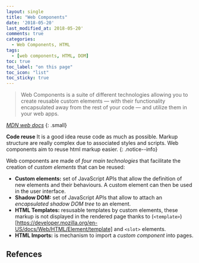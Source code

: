 ```yaml
---
layout: single
title: "Web Components"
date: '2018-05-20'
last_modified_at: 2018-05-20'
comments: true
categories:
  - Web Components, HTML
tags:
  - [web components, HTML, DOM]
toc: true
toc_label: "on this page"
toc_icon: "list"
toc_sticky: true
---
```

> Web Components is a suite of different technologies allowing you to create reusable custom elements — with their functionality encapsulated away from the rest of your code — and utilize them in your web apps.

<cite><a href="https://developer.mozilla.org/en-US/docs/Web/Web_Components">MDN web docs</a></cite>
{: .small}

__Code reuse__ It is a good idea reuse code as much as possible. Markup structure are really complex due to associated styles and scripts. Web components aim to reuse html markup easier. 
{: .notice--info}

Web components are made of _four main technologies_ that facilitate the creation of _custom elements_ that can be reused:
- __Custom elements:__ set of JavaScript APIs that allow the definition of new elements and their behaviours. A custom element can then be used in the user interface.
- __Shadow DOM:__ set of JavaScript APIs that allow to attach an _encapsulated shadow DOM tree_ to an element.
- __HTML Templates:__ resusable templates by custom elements, these markup is not displayed in the rendered page thanks to (`<template>`)[https://developer.mozilla.org/en-US/docs/Web/HTML/Element/template] and `<slot>` elements.
- __HTML Imports:__ is mechanism to import a _custom component_ into pages.

## Refences
[1]: https://developer.mozilla.org/en-US/docs/Web/HTML/Element/template "HTML Content Template"
